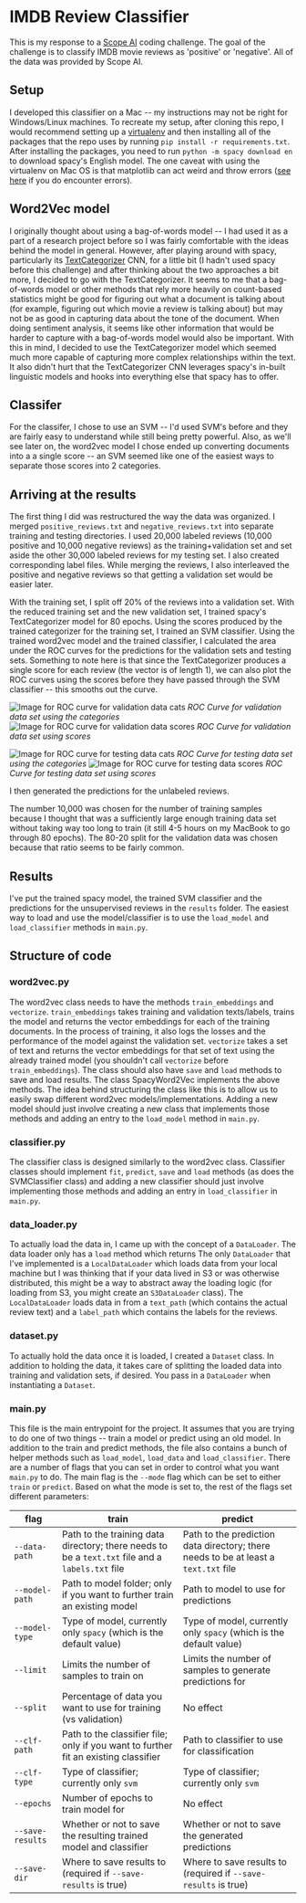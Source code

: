# IMDB Review Classifier

This is my response to a [Scope AI](https://www.getscopeai.com/) coding challenge. The goal of the challenge is to classify IMDB movie reviews as 'positive' or 'negative'. All of the data was provided by Scope AI.

## Setup
I developed this classifier on a Mac -- my instructions may not be right for Windows/Linux machines.
To recreate my setup, after cloning this repo, I would recommend setting up a [virtualenv](https://virtualenv.pypa.io/en/stable/) and then installing all of the packages that the repo uses by running `pip install -r requirements.txt`. After installing the packages, you need to run `python -m spacy download en` to download spacy's English model. The one caveat with using the virtualenv on Mac OS is that matplotlib can act weird and throw errors ([see here](https://matplotlib.org/faq/osx_framework.html#osxframework-faq) if you do encounter errors).

## Word2Vec model

I originally thought about using a bag-of-words model -- I had used it as a part of a research project before so I was fairly comfortable with the ideas behind the model in general. However, after playing around with spacy, particularly its [TextCategorizer](https://spacy.io/api/textcategorizer) CNN, for a little bit (I hadn't used spacy before this challenge) and after thinking about the two approaches a bit more, I decided to go with the TextCategorizer.
It seems to me that a bag-of-words model or other methods that rely more heavily on count-based statistics might be good for figuring out what a document is talking about (for example, figuring out which movie a review is talking about) but may not be as good in capturing data about the tone of the document. When doing sentiment analysis, it seems like other information that would be harder to capture with a bag-of-words model would also be important. With this in mind, I decided to use the TextCategorizer model which seemed much more capable of capturing more complex relationships within the text. It also didn't hurt that the TextCategorizer CNN leverages spacy's in-built linguistic models and hooks into everything else that spacy has to offer.

## Classifer
For the classifer, I chose to use an SVM -- I'd used SVM's before and they are fairly easy to understand while still being pretty powerful. Also, as we'll see later on, the word2vec model I chose ended up converting documents into a a single score -- an SVM seemed like one of the easiest ways to separate those scores into 2 categories.

## Arriving at the results

The first thing I did was restructured the way the data was organized. I merged `positive_reviews.txt` and `negative_reviews.txt` into separate training and testing directories. I used 20,000 labeled reviews (10,000 positive and 10,000 negative reviews) as the training+validation set and set aside the other 30,000 labeled reviews for my testing set. I also created corresponding label files. While merging the reviews, I also interleaved the positive and negative reviews so that getting a validation set would be easier later.

With the training set, I split off 20% of the reviews into a validation set. With the reduced training set and the new validation set, I trained spacy's TextCategorizer model for 80 epochs. Using the scores produced by the trained categorizer for the training set, I trained an SVM classifier. Using the trained word2vec model and the trained classifier, I calculated the area under the ROC curves for the predictions for the validation sets and testing sets. Something to note here is that since the TextCategorizer produces a single score for each review (the vector is of length 1), we can also plot the ROC curves using the scores before they have passed through the SVM classifier -- this smooths out the curve.

![Image for ROC curve for validation data cats](https://github.com/ajonnav/imdb-review-classifier/blob/master/images/val_cat_roc.png)
*ROC Curve for validation data set using the categories*
![Image for ROC curve for validation data scores](https://github.com/ajonnav/imdb-review-classifier/blob/master/images/val_scores_roc.png)
*ROC Curve for validation data set using scores*

![Image for ROC curve for testing data cats](https://github.com/ajonnav/imdb-review-classifier/blob/master/images/test_cat_roc.png)
*ROC Curve for testing data set using the categories*
![Image for ROC curve for testing data scores](https://github.com/ajonnav/imdb-review-classifier/blob/master/images/test_scores_roc.png)
*ROC Curve for testing data set using scores*

I then generated the predictions for the unlabeled reviews.

The number 10,000 was chosen for the number of training samples because I thought that was a sufficiently large enough training data set without taking way too long to train (it still 4-5 hours on my MacBook to go through 80 epochs). The 80-20 split for the validation data was chosen because that ratio seems to be fairly common.

## Results
I've put the trained spacy model, the trained SVM classifier and the predictions for the unsupervised reviews in the `results` folder. The easiest way to load and use the model/classifier is to use the `load_model` and `load_classifier` methods in `main.py`.

## Structure of code

### word2vec.py
The word2vec class needs to have the methods `train_embeddings` and `vectorize`. `train_embeddings` takes training and validation texts/labels, trains the model and returns the vector embeddings for each of the training documents. In the process of training, it also logs the losses and the performance of the model against the validation set. `vectorize` takes a set of text and returns the vector embeddings for that set of text using the already trained model (you shouldn't call `vectorize` before `train_embeddings`). The class should also have `save` and `load` methods to save and load results. The class SpacyWord2Vec implements the above methods. The idea behind structuring the class like this is to allow us to easily swap different word2vec models/implementations. Adding a new model should just involve creating a new class that implements those methods and adding an entry to the `load_model` method in `main.py`.

### classifier.py

The classifier class is designed similarly to the word2vec class. Classifier classes should implement `fit`, `predict`, `save` and `load` methods (as does the SVMClassifier class) and adding a new classifier should just involve implementing those methods and adding an entry in `load_classifier` in `main.py`.

### data_loader.py

To actually load the data in, I came up with the concept of a `DataLoader`. The data loader only has a `load` method which returns The only `DataLoader` that I've implemented is a `LocalDataLoader` which loads data from your local machine but I was thinking that if your data lived in S3 or was otherwise distributed, this might be a way to abstract away the loading logic (for loading from S3, you might create an `S3DataLoader` class). The `LocalDataLoader` loads data in from a `text_path` (which contains the actual review text) and a `label_path` which contains the labels for the reviews.

### dataset.py

To actually hold the data once it is loaded, I created a `Dataset` class. In addition to holding the data, it takes care of splitting the loaded data into training and validation sets, if desired. You pass in a `DataLoader` when instantiating a `Dataset`.

### main.py

This file is the main entrypoint for the project. It assumes that you are trying to do one of two things -- train a model or predict using an old model. In addition to the train and predict methods, the file also contains a bunch of helper methods such as `load_model`, `load_data` and `load_classifier`. There are a number of flags that you can set in order to control what you want `main.py` to do. The main flag is the `--mode` flag which can be set to either `train` or `predict`. Based on what the mode is set to, the rest of the flags set different parameters:

| flag | train | predict |
| ---------------- | ----------------------------------------- | ------------------------------------------ |
| `--data-path` | Path to the training data directory; there needs to be a `text.txt` file and a `labels.txt` file | Path to the prediction data directory; there needs to be at least a `text.txt` file |
| `--model-path` | Path to model folder; only if you want to further train an existing model | Path to model to use for predictions |
| `--model-type` | Type of model, currently only `spacy` (which is the default value)| Type of model, currently only `spacy` (which is the default value) |
| `--limit` | Limits the number of samples to train on | Limits the number of samples to generate predictions for |
| `--split` | Percentage of data you want to use for training (vs validation) | No effect |
| `--clf-path` | Path to the classifier file; only if you want to further fit an existing classifier | Path to classifier to use for classification |
| `--clf-type` | Type of classifier; currently only `svm` | Type of classifier; currently only `svm` |
| `--epochs` | Number of epochs to train model for | No effect |
| `--save-results` | Whether or not to save the resulting trained model and classifier | Whether or not to save the generated predictions |
| `--save-dir` | Where to save results to (required if `--save-results` is true) | Where to save results to (required if `--save-results` is true) |
